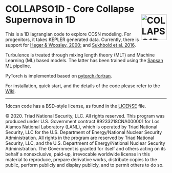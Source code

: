 # COLLAPSO1D - Core Collapse Supernova in 1D <a href="https://github.com/pikarpov-LANL/COLLAPSO1D"><img src="https://github.com/pikarpov-LANL/COLLAPSO1D/blob/images/docs/images/collapso1d.png?raw=true"  alt="COLLAPSO1D logo" align="right" width="80"></a>

This is a 1D lagrangian code to explore CCSN modeling. For progenitors, it takes KEPLER generated data. Currently, there is support for [Heger & Woosley, 2000:](https://2sn.org/stellarevolution/) and [Sukhbold et al, 2016](https://arxiv.org/abs/1510.04643).

Turbulence is treated through mixing length theory (MLT) and Machine Learning (ML) based models. The latter has been trained using the [Sapsan](https://github.com/pikarpov-LANL/Sapsan) ML pipeline.

PyTorch is implemented based on [pytorch-fortran](https://github.com/alexeedm/pytorch-fortran).

For installation, quick start, and the details of the code please refer to the [Wiki](https://pikarpov-LANL.github.io/COLLAPSO1D/).

-------
1dccsn code has a BSD-style license, as found in the [LICENSE](https://github.com/pikarpov-LANL/1dccsn/blob/master/LICENSE) file.

© 2020. Triad National Security, LLC. All rights reserved.
This program was produced under U.S. Government contract 89233218CNA000001 for Los Alamos
National Laboratory (LANL), which is operated by Triad National Security, LLC for the U.S.
Department of Energy/National Nuclear Security Administration. All rights in the program are
reserved by Triad National Security, LLC, and the U.S. Department of Energy/National Nuclear
Security Administration. The Government is granted for itself and others acting on its behalf a
nonexclusive, paid-up, irrevocable worldwide license in this material to reproduce, prepare
derivative works, distribute copies to the public, perform publicly and display publicly, and to permit others to do so.